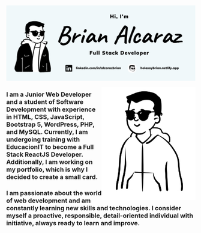 ![Brian Alcaraz Banner Github](https://github.com/HolasoyBrianxd/HolasoyBrianxd/blob/main/img/banner-github-en.png)

<img align="right" alt="Brian Alcaraz Avatar" width="250" height="300" src="https://github.com/HolasoyBrianxd/HolasoyBrianxd/blob/main/img/brian3.png">

### I am a Junior Web Developer and a student of Software Development with experience in HTML, CSS, JavaScript, Bootstrap 5, WordPress, PHP, and MySQL. Currently, I am undergoing training with EducacionIT to become a Full Stack ReactJS Developer. Additionally, I am working on my portfolio, which is why I decided to create a small card.  

### I am passionate about the world of web development and am constantly learning new skills and technologies. I consider myself a proactive, responsible, detail-oriented individual with initiative, always ready to learn and improve.  


